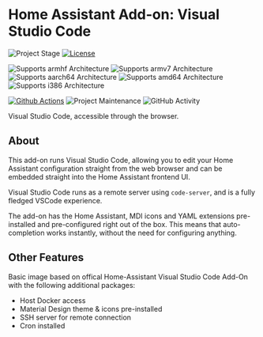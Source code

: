 # Home Assistant Add-on: Visual Studio Code

![Project Stage][project-stage-shield]
[![License][license-shield]](LICENSE.md)

![Supports armhf Architecture][armhf-shield]
![Supports armv7 Architecture][armv7-shield]
![Supports aarch64 Architecture][aarch64-shield]
![Supports amd64 Architecture][amd64-shield]
![Supports i386 Architecture][i386-shield]

[![Github Actions][github-actions-shield]][github-actions]
![Project Maintenance][maintenance-shield]
![GitHub Activity][commits-shield]

Visual Studio Code, accessible through the browser.

## About

This add-on runs Visual Studio Code, allowing you to edit your Home Assistant
configuration straight from the web browser and can be embedded straight
into the Home Assistant frontend UI.

Visual Studio Code runs as a remote server using `code-server`, and is a
fully fledged VSCode experience.

The add-on has the Home Assistant, MDI icons and YAML extensions pre-installed
and pre-configured right out of the box. This means that auto-completion works
instantly, without the need for configuring anything.

## Other Features

Basic image based on offical Home-Assistant Visual Studio Code Add-On
with the following additional packages:

- Host Docker access
- Material Design theme & icons pre-installed
- SSH server for remote connection
- Cron installed

[aarch64-shield]: https://img.shields.io/badge/aarch64-yes-green.svg
[amd64-shield]: https://img.shields.io/badge/amd64-yes-green.svg
[armhf-shield]: https://img.shields.io/badge/armhf-no-red.svg
[armv7-shield]: https://img.shields.io/badge/armv7-no-red.svg
[commits-shield]: https://img.shields.io/github/commit-activity/y/elcajon/addon-vscode.svg
[commits]: https://github.com/elcajon/addon-vscode/commits/main
[contributors]: https://github.com/elcajon/addon-vscode/graphs/contributors
[discord-ha]: https://discord.gg/c5DvZ4e
[discord-shield]: https://img.shields.io/discord/478094546522079232.svg
[docs]: https://github.com/elcajon/addon-vscode/blob/main/example/DOCS.md
[github-actions-shield]: https://github.com/elcajon/addon-vscode/workflows/CI/badge.svg
[github-actions]: https://github.com/elcajon/addon-vscode/actions
[i386-shield]: https://img.shields.io/badge/i386-no-red.svg
[issue]: https://github.com/elcajon/addon-vscode/issues
[license-shield]: https://img.shields.io/github/license/elcajon/addon-vscode.svg
[maintenance-shield]: https://img.shields.io/maintenance/yes/2021.svg
[patreon-shield]: https://frenck.dev/wp-content/uploads/2019/12/patreon.png
[project-stage-shield]: https://img.shields.io/badge/project%20stage-production%20ready-brightgreen.svg
[reddit]: https://reddit.com/r/homeassistant
[releases-shield]: https://img.shields.io/github/release/elcajon/addon-vscode.svg
[releases]: https://github.com/elcajon/addon-vscode/releases
[repository]: https://github.com/hassio-addons/repository
